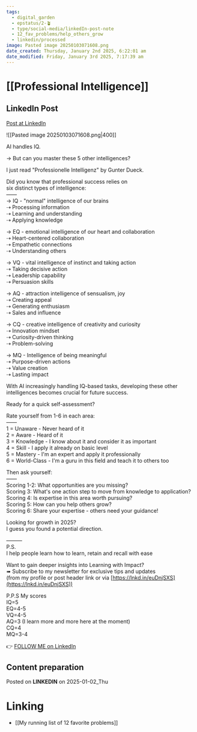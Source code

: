 ```yaml
---
tags:
  - digital_garden
  - epstatus/2-🪴
  - type/social-media/linkedIn-post-note
  - 12_fav_problems/help_others_grow
  - linkedin/processed
image: Pasted image 20250103071608.png
date_created: Thursday, January 2nd 2025, 6:22:01 am
date_modified: Friday, January 3rd 2025, 7:17:39 am
---
```

# [[Professional Intelligence]]
## LinkedIn Post
[Post at LinkedIn](https://www.linkedin.com/posts/sebastiankamilli_ai-handles-iq-but-can-you-master-these-activity-7280478088776323072-s49R?utm_source=share&utm_medium=member_desktop)

![[Pasted image 20250103071608.png|400]]

AI handles IQ.  
  
→ But can you master these 5 other intelligences?  
  
I just read "Professionelle Intelligenz" by Gunter Dueck.  
  
Did you know that professional success relies on  
six distinct types of intelligence:  
——  
→ IQ - "normal" intelligence of our brains  
⇢ Processing information  
⇢ Learning and understanding  
⇢ Applying knowledge  
  
→ EQ - emotional intelligence of our heart and collaboration  
⇢ Heart-centered collaboration  
⇢ Empathetic connections  
⇢ Understanding others  
  
→ VQ - vital intelligence of instinct and taking action  
⇢ Taking decisive action  
⇢ Leadership capability  
⇢ Persuasion skills  
  
→ AQ - attraction intelligence of sensualism, joy  
⇢ Creating appeal  
⇢ Generating enthusiasm  
⇢ Sales and influence  
  
→ CQ - creative intelligence of creativity and curiosity  
⇢ Innovation mindset  
⇢ Curiosity-driven thinking  
⇢ Problem-solving  
  
→ MQ - Intelligence of being meaningful  
⇢ Purpose-driven actions  
⇢ Value creation  
⇢ Lasting impact  
  
With AI increasingly handling IQ-based tasks, developing these other intelligences becomes crucial for future success.  
  
Ready for a quick self-assessment?  
  
Rate yourself from 1-6 in each area:  
——  
1 = Unaware - Never heard of it  
2 = Aware - Heard of it  
3 = Knowledge - I know about it and consider it as important  
4 = Skill - I apply it already on basic level  
5 = Mastery - I'm an expert and apply it professionally  
6 = World-Class - I'm a guru in this field and teach it to others too  

Then ask yourself:  
——  
Scoring 1-2: What opportunities are you missing?  
Scoring 3: What's one action step to move from knowledge to application?  
Scoring 4: Is expertise in this area worth pursuing?  
Scoring 5: How can you help others grow?  
Scoring 6: Share your expertise - others need your guidance!  
  
Looking for growth in 2025?  
I guess you found a potential direction.  

———  
P.S.  
I help people learn how to learn, retain and recall with ease  
  
Want to gain deeper insights into Learning with Impact?  
➠ Subscribe to my newsletter for exclusive tips and updates  
(from my profile or post header link or via [https://lnkd.in/euDnjSXS](https://lnkd.in/euDnjSXS))  
  
P.P.S My scores  
IQ=5  
EQ=4-5  
VQ=4-5  
AQ=3 (I learn more and more here at the moment)  
CQ=4  
MQ=3-4

👉 [FOLLOW ME on LinkedIn](https://www.linkedin.com/comm/mynetwork/discovery-see-all?usecase=PEOPLE_FOLLOWS&followMember=sebastiankamilli)

## Content preparation

Posted on **LINKEDIN** on 2025-01-02_Thu
# Linking
+ [[My running list of 12 favorite problems]]